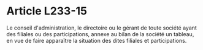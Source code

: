 # Article L233-15

Le conseil d'administration, le directoire ou le gérant de toute société ayant des filiales ou des participations, annexe au bilan de la société un tableau, en vue de faire apparaître la situation des dites filiales et participations.
